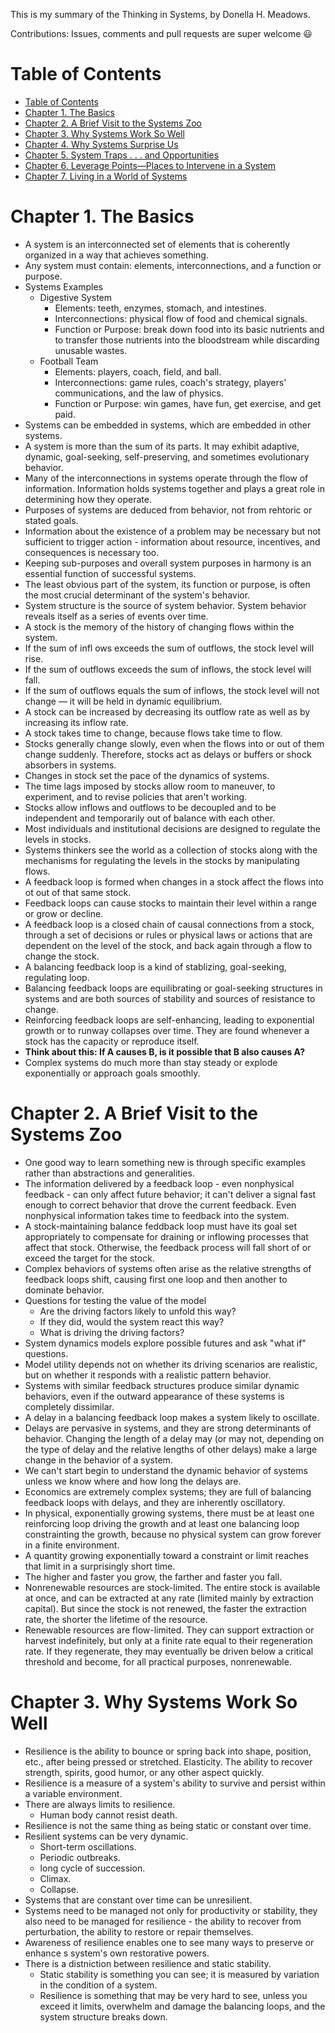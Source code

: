 




This is my summary of the Thinking in Systems, by Donella H. Meadows.

Contributions: Issues, comments and pull requests are super welcome 😃
<!-- TOC depthFrom:1 depthTo:6 withLinks:1 updateOnSave:1 orderedList:0 -->
# Table of Contents
- [Table of Contents](#table-of-contents)
- [Chapter 1. The Basics](#chapter-1-the-basics)
- [Chapter 2. A Brief Visit to the Systems Zoo](#chapter-2-a-brief-visit-to-the-systems-zoo)
- [Chapter 3. Why Systems Work So Well](#chapter-3-why-systems-work-so-well)
- [Chapter 4. Why Systems Surprise Us](#chapter-4-why-systems-surprise-us)
- [Chapter 5. System Traps . . . and Opportunities](#chapter-5-systems-traps-and-opportunities)
- [Chapter 6. Leverage Points—Places to Intervene in a System ](#chapter-6-leverage-points-places-to-intervence-in-a-system)
- [Chapter 7. Living in a World of Systems](#chapter-7-living-in-a-world-of-systems)
<!-- /TOC -->

# Chapter 1. The Basics
 - A system is an interconnected set of elements that is coherently
   organized in a way that achieves something.
 - Any system must contain: elements, interconnections, and a function
   or purpose.
 - Systems Examples
	 - Digestive System
		 - Elements: teeth, enzymes, stomach, and intestines.
		 - Interconnections: physical flow of food and chemical signals.
		 - Function or Purpose: break down food into its basic nutrients and to transfer those nutrients into the bloodstream while discarding unusable wastes.
	 - Football Team
		 - Elements: players, coach, field, and ball.
		 - Interconnections: game rules, coach's strategy, players' communications, and the law of physics.
		 - Function or Purpose: win games, have fun, get exercise, and get paid.
 - Systems can be embedded in systems, which are embedded in other systems.
 - A system is more than the sum of its parts. It may exhibit adaptive, dynamic, goal-seeking, self-preserving, and sometimes evolutionary behavior.
 - Many of the interconnections in systems operate through the flow of information. Information holds systems together and plays a great role in determining how they operate.
 - Purposes of systems are deduced from behavior, not from rehtoric or stated goals.
 - Information about the existence of a problem may be necessary but not sufficient to trigger action - information about resource, incentives, and consequences is necessary too.
 - Keeping sub-purposes and overall system purposes in harmony is an essential function of successful systems.
 - The least obvious part of the system, its function or purpose, is often the most crucial determinant of the system's behavior.
 -  System structure is the source of system behavior. System behavior reveals itself as a series of events over time.
 -  A stock is the memory of the history of changing flows within the system.
 - If the sum of infl ows exceeds the sum of outflows, the stock level will rise.
 - If the sum of outflows exceeds the sum of inflows, the stock level will fall.
 - If the sum of outflows equals the sum of inflows, the stock level will not change — it will be held in dynamic equilibrium.
 - A stock can be increased by decreasing its outflow rate as well as by increasing its inflow rate.
 - A stock takes time to change, because flows take time to flow.
 - Stocks generally change slowly, even when the flows into or out of them change suddenly. Therefore, stocks act as delays or buffers or shock absorbers in systems.
 - Changes in stock set the pace of the dynamics of systems.
 - The time lags imposed by stocks allow room to maneuver, to experiment, and to revise policies that aren't working.
 - Stocks allow inflows and outflows to be decoupled and to be independent and temporarily out of balance with each other.
 - Most individuals and institutional decisions are designed to regulate the levels in stocks.
 - Systems thinkers see the world as a collection of stocks along with the mechanisms for regulating the levels in the stocks by manipulating flows.
 - A feedback loop is formed when changes in a stock affect the flows into ot out of that same stock.
 - Feedback loops can cause stocks to maintain their level within a range or grow or decline.
 - A feedback loop is a closed chain of causal connections from a stock, through a set of decisions or rules or physical laws or actions that are dependent on the level of the stock, and back again through a flow to change the stock.
 - A balancing feedback loop is a kind of stablizing, goal-seeking, regulating loop.
 - Balancing feedback loops are equilibrating or goal-seeking structures in systems and are both sources of stability and sources of resistance to change.
 - Reinforcing feedback loops are self-enhancing, leading to exponential growth or to runway collapses over time. They are found whenever a stock has the capacity or reproduce itself.
 - **Think about this: If A causes B, is it possible that B also causes A?**
 - Complex systems do much more than stay steady or explode exponentially or approach goals smoothly.

# Chapter 2. A Brief Visit to the Systems Zoo

 - One good way to learn something new is through specific examples rather than abstractions and generalities.
 - The information delivered by a feedback loop - even nonphysical feedback - can only affect future behavior; it can't deliver a signal fast enough to correct behavior that drove the current feedback. Even nonphysical information takes time to feedback into the system.
 - A stock-maintaining balance feddback loop must have its goal set appropriately to compensate for draining or inflowing processes that affect that stock. Otherwise, the feedback process will fall short of or exceed the target for the stock.
 - Complex behaviors of systems often arise as the relative strengths of feedback loops shift, causing first one loop and then another to dominate behavior.
 - Questions for testing the value of the model
	 - Are the driving factors likely to unfold this way?
	 - If they did, would the system react this way?
	 - What is driving the driving factors?
 - System dynamics models explore possible futures and ask "what if" questions.
 - Model utility depends not on whether its driving scenarios are realistic, but on whether it responds with a realistic pattern behavior.
 - Systems with similar feedback structures produce similar dynamic behaviors, even if the outward appearance of these systems is completely dissimilar.
 - A delay in a balancing feedback loop makes a system likely to oscillate.
 - Delays are pervasive in systems, and they are strong determinants of behavior. Changing the length of a delay may (or may not, depending on the type of delay and the relative lengths of other delays) make a large change in the behavior of a system.
 - We can't start begin to understand the dynamic behavior of systems unless we know where and how long the delays are.
 - Economics are extremely complex systems; they are full of balancing feedback loops with delays, and they are inherently oscillatory.
 - In physical, exponentially growing systems, there must be at least one reinforcing loop driving the growth and at least one balancing loop constrainting the growth, because no physical system can grow forever in a finite environment.
 - A quantity growing exponentially toward a constraint or limit reaches that limit in a surprisingly short time.
 - The higher and faster you grow, the farther and faster you fall. 
 - Nonrenewable resources are stock-limited. The entire stock is available at once, and can be extracted at any rate (limited mainly by extraction capital). But since the stock is not renewed, the faster the extraction rate, the shorter the lifetime of the resource.
 - Renewable resources are flow-limited. They can support extraction or harvest indefinitely, but only at a finite rate equal to their regeneration rate. If they regenerate, they may eventually be driven below a critical threshold and become, for all practical purposes, nonrenewable.

# Chapter 3. Why Systems Work So Well
- Resilience is the ability to bounce or spring back into shape, position, etc., after being pressed or stretched. Elasticity. The ability to recover strength, spirits, good humor, or any other aspect quickly.
- Resilience is a measure of a system's ability to survive and persist within a variable environment.
- There are always limits to resilience.
	- Human body cannot resist death.
- Resilience is not the same thing as being static or constant over time.
- Resilient systems can be very dynamic.
	- Short-term oscillations.
	- Periodic outbreaks.
	- long cycle of succession.
	- Climax.
	- Collapse.
- Systems that are constant over time can be unresilient.
- Systems need to be managed not only for productivity or stability, they also need to be managed for resilience - the ability to recover from perturbation, the ability to restore or repair themselves.
- Awareness of resilience enables one to see many ways to preserve or enhance s system's own restorative powers.
- There is a distniction between resilience and static stability.
	- Static stability is something you can see; it is measured by variation in the condition of a system.
	- Resilience is something that may be very hard to see, unless you exceed it limits, overwhelm and damage the balancing loops, and the system structure breaks down.
